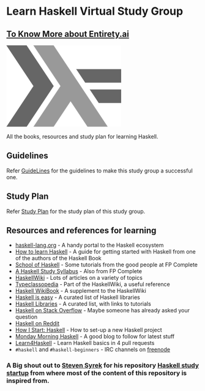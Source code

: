 # Learn Haskell Virtual Study Group

## [To Know More about Entirety.ai](https://entiretydotai.github.io/blogs/about/)

![](images/haskell-logo.png)



All the books, resources and study plan for learning Haskell.

## Guidelines

Refer [GuideLines](guidelines.md) for the guidelines to make this study group a successful one.

## Study Plan

Refer [Study Plan](studyplan.md) for the study plan of this study group.

## Resources and references for learning

- [haskell-lang.org](https://haskell-lang.org/) - A handy portal to the Haskell ecosystem
- [How to learn Haskell](https://github.com/bitemyapp/learnhaskell) - A guide for getting started with Haskell from one of the authors of the Haskell Book
- [School of Haskell](https://www.schoolofhaskell.com/) - Some tutorials from the good people at FP Complete
- [A Haskell Study Syllabus](https://www.fpcomplete.com/haskell-syllabus) - Also from FP Complete
- [HaskellWiki](https://wiki.haskell.org/Haskell) - Lots of articles on a variety of topics
- [Typeclassopedia](https://wiki.haskell.org/Typeclassopedia) - Part of the HaskellWiki, a useful reference
- [Haskell WikiBook](https://en.wikibooks.org/wiki/Haskell) - A supplement to the HaskellWiki
- [Haskell is easy](http://haskelliseasy.readthedocs.io/en/latest/) - A curated list of Haskell libraries
- [Haskell Libraries](https://haskell-lang.org/libraries) - A curated list, with links to tutorials
- [Haskell on Stack Overflow](https://stackoverflow.com/questions/tagged/haskell) - Maybe someone has already asked your question
- [Haskell on Reddit](https://www.reddit.com/r/haskell/)
- [How I Start: Haskell](http://howistart.org/posts/haskell/1) - How to set-up a new Haskell project
- [Monday Morning Haskell](https://mmhaskell.com/) - A good blog to follow for latest stuff
- [Learn4Haskell](https://github.com/kowainik/learn4haskell) - Learn Haskell basics in 4 pull requests 
- `#haskell` and `#haskell-beginners` - IRC channels on [freenode](https://freenode.net/)

### A Big shout out to [Steven Syrek](https://github.com/sjsyrek) for his repository [Haskell study startup](https://github.com/sjsyrek/haskell-study-startup) from where most of the content of this repository is inspired from.